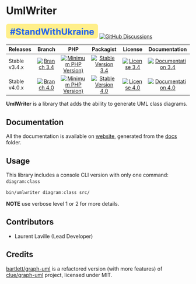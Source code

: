<!-- markdownlint-disable MD013 -->
# UmlWriter
[![StandWithUkraine](https://raw.githubusercontent.com/vshymanskyy/StandWithUkraine/main/badges/StandWithUkraine.svg)](https://github.com/vshymanskyy/StandWithUkraine/blob/main/docs/README.md)
[![GitHub Discussions](https://img.shields.io/github/discussions/llaville/umlwriter)](https://github.com/llaville/umlwriter/discussions)

| Releases      |                   Branch                    |                              PHP                              |                         Packagist                         |                    License                     |                          Documentation                           |
|:--------------|:-------------------------------------------:|:-------------------------------------------------------------:|:---------------------------------------------------------:|:----------------------------------------------:|:----------------------------------------------------------------:|
| Stable v3.4.x | [![Branch 3.4][Branch_34x-img]][Branch_34x] | [![Minimum PHP Version)][PHPVersion_34x-img]][PHPVersion_34x] | [![Stable Version 3.4][Packagist_34x-img]][Packagist_34x] | [![License 3.4][License_34x-img]][License_34x] | [![Documentation 3.4][Documentation_34x-img]][Documentation_34x] |
| Stable v4.0.x | [![Branch 4.0][Branch_40x-img]][Branch_40x] | [![Minimum PHP Version)][PHPVersion_40x-img]][PHPVersion_40x] | [![Stable Version 4.0][Packagist_40x-img]][Packagist_40x] | [![License 4.0][License_40x-img]][License_40x] | [![Documentation 4.0][Documentation_40x-img]][Documentation_40x] |

[Branch_34x-img]: https://img.shields.io/badge/branch-3.4-orange
[Branch_34x]: https://github.com/llaville/umlwriter/tree/3.4
[PHPVersion_34x-img]: https://img.shields.io/packagist/php-v/bartlett/umlwriter/3.4.0
[PHPVersion_34x]: https://www.php.net/supported-versions.php
[Packagist_34x-img]: https://img.shields.io/badge/packagist-v3.4.0-blue
[Packagist_34x]: https://packagist.org/packages/bartlett/umlwriter
[License_34x-img]: https://img.shields.io/packagist/l/bartlett/umlwriter
[License_34x]: https://github.com/llaville/umlwriter/blob/3.4/LICENSE
[Documentation_34x-img]: https://img.shields.io/badge/documentation-v3.4-green
[Documentation_34x]: https://github.com/llaville/umlwriter/tree/3.4/docs

[Branch_40x-img]: https://img.shields.io/badge/branch-4.0-orange
[Branch_40x]: https://github.com/llaville/umlwriter/tree/4.0
[PHPVersion_40x-img]: https://img.shields.io/packagist/php-v/bartlett/umlwriter/4.0.0
[PHPVersion_40x]: https://www.php.net/supported-versions.php
[Packagist_40x-img]: https://img.shields.io/badge/packagist-v4.0.0-blue
[Packagist_40x]: https://packagist.org/packages/bartlett/umlwriter
[License_40x-img]: https://img.shields.io/packagist/l/bartlett/umlwriter
[License_40x]: https://github.com/llaville/umlwriter/blob/4.0/LICENSE
[Documentation_40x-img]: https://img.shields.io/badge/documentation-v4.0-green
[Documentation_40x]: https://github.com/llaville/umlwriter/tree/4.0/docs


**UmlWriter** is a library that adds the ability to generate UML class diagrams.

## Documentation

All the documentation is available on [website](https://llaville.github.io/umlwriter/4.0),
generated from the [docs](https://github.com/llaville/umlwriter/tree/4.0/docs) folder.

## Usage

This library includes a console CLI version with only one command: `diagram:class`

```bash
bin/umlwriter diagram:class src/
```

**NOTE** use verbose level 1 or 2 for more details.

## Contributors

- Laurent Laville (Lead Developer)

## Credits

[bartlett/graph-uml](https://github.com/llaville/graph-uml) is a refactored version (with more features) of [clue/graph-uml](https://github.com/clue/graph-uml) project, licensed under MIT.
